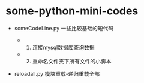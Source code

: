 # some-python-mini-codes
* someCodeLine.py 一些比较基础的短代码
    * 1. 连接mysql数据库查询数据
    * 2. 重命名文件夹下所有文件的小脚本

* reloadall.py 模块重载-递归重载全部
